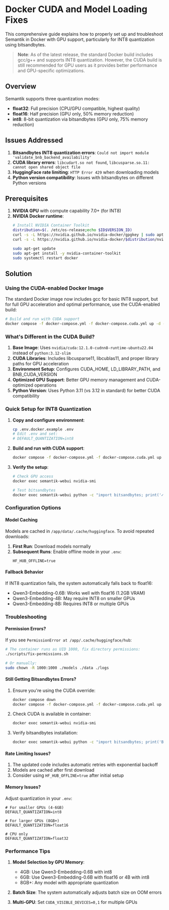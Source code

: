 # Docker CUDA and Model Loading Fixes

This comprehensive guide explains how to properly set up and troubleshoot Semantik in Docker with GPU support, particularly for INT8 quantization using bitsandbytes.

> **Note**: As of the latest release, the standard Docker build includes gcc/g++ and supports INT8 quantization. However, the CUDA build is still recommended for GPU users as it provides better performance and GPU-specific optimizations.

## Overview

Semantik supports three quantization modes:
- **float32**: Full precision (CPU/GPU compatible, highest quality)
- **float16**: Half precision (GPU only, 50% memory reduction)
- **int8**: 8-bit quantization via bitsandbytes (GPU only, 75% memory reduction)

## Issues Addressed

1. **Bitsandbytes INT8 quantization errors**: `Could not import module 'validate_bnb_backend_availability'`
2. **CUDA library errors**: `libcudart.so not found`, `libcusparse.so.11: cannot open shared object file`
3. **HuggingFace rate limiting**: `HTTP Error 429` when downloading models
4. **Python version compatibility**: Issues with bitsandbytes on different Python versions

## Prerequisites

1. **NVIDIA GPU** with compute capability 7.0+ (for INT8)
2. **NVIDIA Docker runtime**:
   ```bash
   # Install NVIDIA Container Toolkit
   distribution=$(. /etc/os-release;echo $ID$VERSION_ID)
   curl -s -L https://nvidia.github.io/nvidia-docker/gpgkey | sudo apt-key add -
   curl -s -L https://nvidia.github.io/nvidia-docker/$distribution/nvidia-docker.list | sudo tee /etc/apt/sources.list.d/nvidia-docker.list
   
   sudo apt-get update
   sudo apt-get install -y nvidia-container-toolkit
   sudo systemctl restart docker
   ```

## Solution

### Using the CUDA-enabled Docker Image

The standard Docker image now includes gcc for basic INT8 support, but for full GPU acceleration and optimal performance, use the CUDA-enabled build:

```bash
# Build and run with CUDA support
docker compose -f docker-compose.yml -f docker-compose.cuda.yml up -d --build
```

### What's Different in the CUDA Build?

1. **Base Image**: Uses `nvidia/cuda:12.1.0-cudnn8-runtime-ubuntu22.04` instead of `python:3.12-slim`
2. **CUDA Libraries**: Includes libcusparse11, libcublas11, and proper library paths for GPU acceleration
3. **Environment Setup**: Configures CUDA_HOME, LD_LIBRARY_PATH, and BNB_CUDA_VERSION
4. **Optimized GPU Support**: Better GPU memory management and CUDA-optimized operations
5. **Python Version**: Uses Python 3.11 (vs 3.12 in standard) for better CUDA compatibility

### Quick Setup for INT8 Quantization

1. **Copy and configure environment**:
   ```bash
   cp .env.docker.example .env
   # Edit .env and set:
   # DEFAULT_QUANTIZATION=int8
   ```

2. **Build and run with CUDA support**:
   ```bash
   docker compose -f docker-compose.yml -f docker-compose.cuda.yml up -d --build
   ```

3. **Verify the setup**:
   ```bash
   # Check GPU access
   docker exec semantik-webui nvidia-smi
   
   # Test bitsandbytes
   docker exec semantik-webui python -c "import bitsandbytes; print('✓ Bitsandbytes loaded')"
   ```

### Configuration Options

#### Model Caching

Models are cached in `/app/data/.cache/huggingface`. To avoid repeated downloads:

1. **First Run**: Download models normally
2. **Subsequent Runs**: Enable offline mode in your `.env`:
   ```
   HF_HUB_OFFLINE=true
   ```

#### Fallback Behavior

If INT8 quantization fails, the system automatically falls back to float16:
- Qwen3-Embedding-0.6B: Works well with float16 (1.2GB VRAM)
- Qwen3-Embedding-4B: May require INT8 on smaller GPUs
- Qwen3-Embedding-8B: Requires INT8 or multiple GPUs

### Troubleshooting

#### Permission Errors?

If you see `PermissionError at /app/.cache/huggingface/hub`:

```bash
# The container runs as UID 1000, fix directory permissions:
./scripts/fix-permissions.sh

# Or manually:
sudo chown -R 1000:1000 ./models ./data ./logs
```

#### Still Getting Bitsandbytes Errors?

1. Ensure you're using the CUDA override:
   ```bash
   docker compose down
   docker compose -f docker-compose.yml -f docker-compose.cuda.yml up -d --build
   ```

2. Check CUDA is available in container:
   ```bash
   docker exec semantik-webui nvidia-smi
   ```

3. Verify bitsandbytes installation:
   ```bash
   docker exec semantik-webui python -c "import bitsandbytes; print('Bitsandbytes OK')"
   ```

#### Rate Limiting Issues?

1. The updated code includes automatic retries with exponential backoff
2. Models are cached after first download
3. Consider using `HF_HUB_OFFLINE=true` after initial setup

#### Memory Issues?

Adjust quantization in your `.env`:
```
# For smaller GPUs (4-6GB)
DEFAULT_QUANTIZATION=int8

# For larger GPUs (8GB+)  
DEFAULT_QUANTIZATION=float16

# CPU only
DEFAULT_QUANTIZATION=float32
```

### Performance Tips

1. **Model Selection by GPU Memory**:
   - 4GB: Use Qwen3-Embedding-0.6B with int8
   - 6GB: Use Qwen3-Embedding-0.6B with float16 or 4B with int8
   - 8GB+: Any model with appropriate quantization

2. **Batch Size**: The system automatically adjusts batch size on OOM errors

3. **Multi-GPU**: Set `CUDA_VISIBLE_DEVICES=0,1` for multiple GPUs